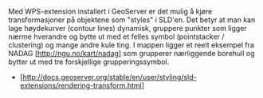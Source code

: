 Med WPS-extension installert i GeoServer er det mulig å kjøre transformasjoner på objektene som "styles" i SLD'en. Det betyr at man kan lage høydekurver (contour lines) dynamisk, gruppere punkter som ligger nærme hverandre og bytte ut med et felles symbol (pointstacker / clustering) og mange andre kule ting. I mappen ligger et reelt eksempel fra NADAG [http://ngu.no/kart/nadag] som grupperer nærliggende borehull og bytter ut med tre forskjellige grupperingssymbol. 

* [http://docs.geoserver.org/stable/en/user/styling/sld-extensions/rendering-transform.html]
